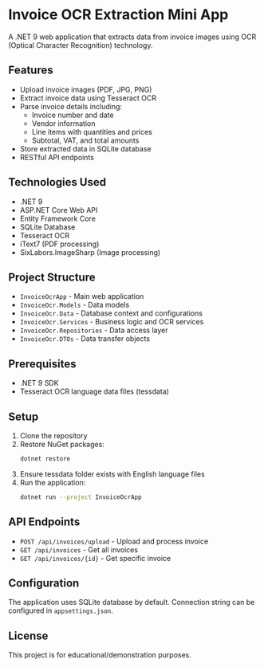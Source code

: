# Invoice OCR Extraction Mini App

A .NET 9 web application that extracts data from invoice images using OCR (Optical Character Recognition) technology.

## Features

- Upload invoice images (PDF, JPG, PNG)
- Extract invoice data using Tesseract OCR
- Parse invoice details including:
  - Invoice number and date
  - Vendor information
  - Line items with quantities and prices
  - Subtotal, VAT, and total amounts
- Store extracted data in SQLite database
- RESTful API endpoints

## Technologies Used

- .NET 9
- ASP.NET Core Web API
- Entity Framework Core
- SQLite Database
- Tesseract OCR
- iText7 (PDF processing)
- SixLabors.ImageSharp (Image processing)

## Project Structure

- `InvoiceOcrApp` - Main web application
- `InvoiceOcr.Models` - Data models
- `InvoiceOcr.Data` - Database context and configurations
- `InvoiceOcr.Services` - Business logic and OCR services
- `InvoiceOcr.Repositories` - Data access layer
- `InvoiceOcr.DTOs` - Data transfer objects

## Prerequisites

- .NET 9 SDK
- Tesseract OCR language data files (tessdata)

## Setup

1. Clone the repository
2. Restore NuGet packages:
   ```bash
   dotnet restore
   ```
3. Ensure tessdata folder exists with English language files
4. Run the application:
   ```bash
   dotnet run --project InvoiceOcrApp
   ```

## API Endpoints

- `POST /api/invoices/upload` - Upload and process invoice
- `GET /api/invoices` - Get all invoices
- `GET /api/invoices/{id}` - Get specific invoice

## Configuration

The application uses SQLite database by default. Connection string can be configured in `appsettings.json`.

## License

This project is for educational/demonstration purposes.